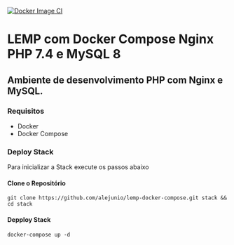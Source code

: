  [![Docker Image CI](https://github.com/alejunio/lemp-docker-compose/actions/workflows/docker-image.yml/badge.svg)](https://github.com/alejunio/lemp-docker-compose/actions/workflows/docker-image.yml)


# LEMP com Docker Compose Nginx PHP 7.4 e MySQL 8
## Ambiente de desenvolvimento PHP com Nginx e MySQL.

### Requisitos
* Docker
* Docker Compose



### Deploy Stack
Para inicializar a Stack execute os passos abaixo

#### Clone o Repositório
```shell
git clone https://github.com/alejunio/lemp-docker-compose.git stack && cd stack
```

#### Depploy Stack
```shell
docker-compose up -d
```


